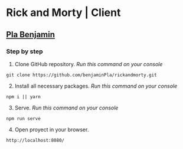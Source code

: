 # Rick and Morty | Client

## [Pla Benjamin](https://www.linkedin.com/in/benjamin-pla/)

### Step by step

1. Clone GitHub repository. _Run this command on your console_

```
git clone https://github.com/benjaminPla/rickandmorty.git
```

2. Install all necessary packages. _Run this command on your console_

```
npm i || yarn
```

3. Serve.  _Run this command on your console_

```
npm run serve
```

4. Open proyect in your browser.

```
http://localhost:8080/
```
